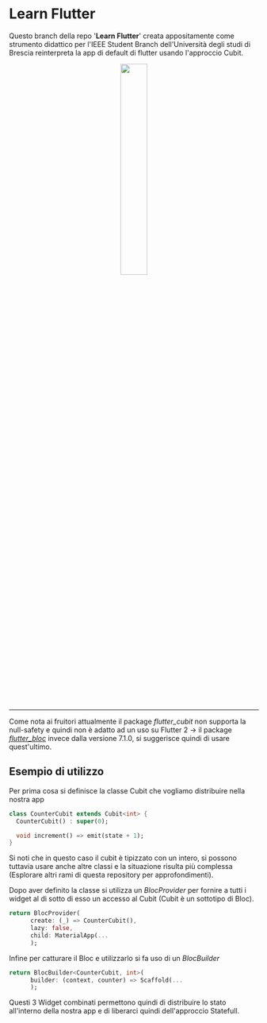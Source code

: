 # Learn Flutter

Questo branch della repo '**Learn Flutter**' creata appositamente come strumento didattico per l'IEEE Student Branch dell'Università degli studi di Brescia reinterpreta la app di default di flutter usando l'approccio Cubit.
<p align="center" width="100%">
    <img width="33%" src="https://user-images.githubusercontent.com/49036204/127985029-6b59f370-2726-4504-9ba1-c6b057d8b5e0.png" />
</p>

- - -


Come nota ai fruitori attualmente il package <i>flutter_cubit</i> non supporta la null-safety e quindi non è adatto ad un uso su Flutter 2 -> il package  [<i>flutter_bloc</i>](https://pub.dev/packages/flutter_bloc) invece dalla versione 7.1.0, si suggerisce quindi di usare quest'ultimo.


## Esempio di utilizzo

Per prima cosa si definisce la classe Cubit che vogliamo distribuire nella nostra app
```dart
class CounterCubit extends Cubit<int> {
  CounterCubit() : super(0);

  void increment() => emit(state + 1);
}
```
Si noti che in questo caso il cubit è tipizzato con un intero, si possono tuttavia usare anche altre classi e la situazione risulta più complessa (Esplorare altri rami di questa repository per approfondimenti).

Dopo aver definito la classe si utilizza un *BlocProvider* per fornire a tutti i widget al di sotto di esso un accesso al Cubit (Cubit è un sottotipo di Bloc). 
```dart
return BlocProvider(
      create: (_) => CounterCubit(),
      lazy: false,
      child: MaterialApp(...
      );
```
Infine per catturare il Bloc e utilizzarlo si fa uso di un *BlocBuilder*
```dart
return BlocBuilder<CounterCubit, int>(
      builder: (context, counter) => Scaffold(...
      );
```

Questi 3 Widget combinati permettono quindi di distribuire lo stato all'interno della nostra app e di liberarci quindi dell'approccio Statefull. 
